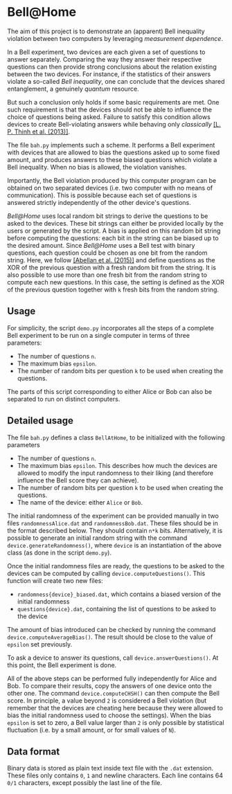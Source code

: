 Bell@Home
===========

The aim of this project is to demonstrate an (apparent) Bell inequality violation between two computers by leveraging *measurement dependence*.

In a Bell experiment, two devices are each given a set of questions to answer separately. Comparing the way they answer their respective questions can then provide strong conclusions about the relation existing between the two devices. For instance, if the statistics of their answers violate a so-called *Bell inequality*, one can conclude that the devices shared entanglement, a genuinely *quantum* resource.

But such a conclusion only holds if some basic requirements are met. One such requirement is that the devices should not be able to influence the choice of questions being asked. Failure to satisfy this condition allows devices to create Bell-violating answers while behaving only *classically* [[L. P. Thinh et al. (2013)]](https://doi.org/10.1103/PhysRevA.87.062121).

The file `bah.py` implements such a scheme. It performs a Bell experiment with devices that are allowed to bias the questions asked up to some fixed amount, and produces answers to these biased questions which violate a Bell inequality. When no bias is allowed, the violation vanishes.

Importantly, the Bell violation produced by this computer program can be obtained on two separated devices (i.e. two computer with no means of communication). This is possible because each set of questions is answered strictly independently of the other device's questions.

*Bell@Home* uses local random bit strings to derive the questions to be asked to the devices. These bit strings can either be provided locally by the users or generated by the script. A bias is applied on this random bit string before computing the questions: each bit in the string can be biased up to the desired amount. Since *Bell@Home* uses a Bell test with binary questions, each question could be chosen as one bit from the random string. Here, we follow [[Abellan et al. (2015)]](https://doi.org/10.1103/PhysRevLett.115.250403) and define questions as the XOR of the previous question with a fresh random bit from the string. It is also possible to use more than one fresh bit from the random string to compute each new questions. In this case, the setting is defined as the XOR of the previous question together with `k` fresh bits from the random string.


Usage
-----

For simplicity, the script `demo.py` incorporates all the steps of a complete Bell experiment to be run on a single computer in terms of three parameters:

- The number of questions `n`.
- The maximum bias `epsilon`.
- The number of random bits per question `k` to be used when creating the questions.

The parts of this script corresponding to either Alice or Bob can also be separated to run on distinct computers.


Detailed usage
-----

The file `bah.py` defines a class `BellAtHome`, to be initialized with the following parameters

- The number of questions `n`.
- The maximum bias `epsilon`. This describes how much the devices are allowed to modify the input randomness to their liking (and therefore influence the Bell score they can achieve).
- The number of random bits per question `k` to be used when creating the questions.
- The name of the device: either `Alice` or `Bob`.

The initial randomness of the experiment can be provided manually in two files `randomnessAlice.dat` and `randomnessBob.dat`. These files should be in the format described below. They should contain `n*k` bits. Alternatively, it is possible to generate an initial random string with the command `device.generateRandomness()`, where `device` is an instantiation of the above class (as done in the script `demo.py`).

Once the initial randomness files are ready, the questions to be asked to the devices can be computed by calling `device.computeQuestions()`. This function will create two new files:

- `randomness{device}_biased.dat`, which contains a biased version of the initial randomness
- `questions{device}.dat`, containing the list of questions to be asked to the device

The amount of bias introduced can be checked by running the command `device.computeAverageBias()`. The result should be close to the value of `epsilon` set previously.

To ask a device to answer its questions, call `device.answerQuestions()`. At this point, the Bell experiment is done.

All of the above steps can be performed fully independently for Alice and Bob. To compare their results, copy the answers of one device onto the other one. The command `device.computeCHSH()` can then compute the Bell score. In principle, a value beyond `2` is considered a Bell violation (but remember that the devices are cheating here because they were allowed to bias the initial randomness used to choose the settings). When the bias `epsilon` is set to zero, a Bell value larger than `2` is only possible by statistical fluctuation (i.e. by a small amount, or for small values of `N`).


Data format
-----------
Binary data is stored as plain text inside text file with the `.dat` extension. These files only contains `0`, `1` and newline characters. Each line contains 64 `0/1` characters, except possibly the last line of the file.
